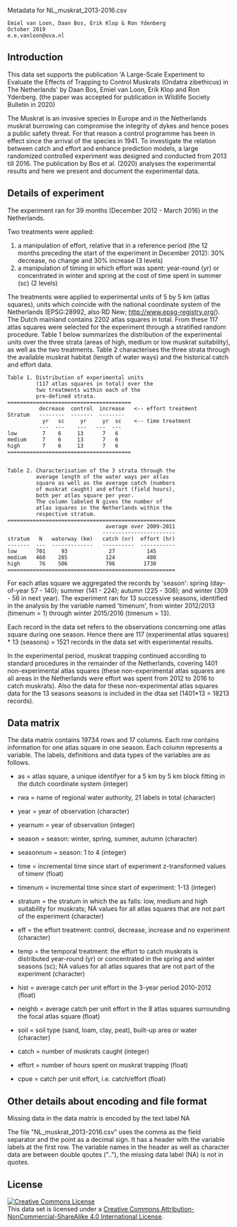 Metadata for NL_muskrat_2013-2016.csv 

    Emiel van Loon, Daan Bos, Erik Klop & Ron Ydenberg
    October 2019
    e.e.vanloon@uva.nl

## Introduction

This data set supports the publication 'A Large-Scale Experiment to Evaluate the 
Effects of Trapping to Control Muskrats (Ondatra zibethicus) in The Netherlands' 
by Daan Bos, Emiel van Loon, Erik Klop and Ron Ydenberg.
(the paper was accepted for publication in Wildlife Society Bulletin in 2020)

The Muskrat is an invasive species in Europe and in the Netherlands muskrat 
burrowing can compromise the integrity of dykes and hence poses a public safety 
threat. For that reason a control programme has been in effect since the arrival 
of the species in 1941. To investigate the relation between catch and effort and 
enhance prediction models, a large randomized controlled experiment was designed 
and conducted from 2013 till 2016. The publication by Bos et al. (2020) analyses 
the experimental results and here we present and document the experimental data.


## Details of experiment

The experiment ran for 39 months (December 2012 - March 2016) in the Netherlands. 

Two treatments were applied:

1. a manipulation of effort, relative that in a reference period 
   (the 12 months preceding the start of the experiment in December 
   2012): 30% decrease, no change and 30% increase (3 levels) 
2. a manipulation of timing in which effort was spent: year-round 
   (yr) or concentrated in winter and spring at the cost of time 
   spent in summer (sc) (2 levels)

The treatments were applied to experimental units of 5 by 5 km (atlas squares),
units which coincide with the national coordinate system of the Netherlands
(EPSG:28992, also RD New; http://www.epsg-registry.org/). The Dutch mainland 
contains 2202 atlas squares in total. From these 117 atlas squares were selected 
for the experiment through a stratified random procedure. 
Table 1 below summarizes the distribution of the experimental units over the 
three strata (areas of high, medium or low muskrat suitability), as well as the 
two treatments. Table 2 characterises the three strata through the available 
muskrat habitat (length of water ways) and the historical catch and effort data.

    Table 1. Distribution of experimental units 
             (117 atlas squares in total) over the
             two treatments within each of the 
             pre-defined strata. 
    =======================================
              decrease  control  increase   <-- effort treatment
    Stratum   --------  -------  --------    
               yr   sc     yr     yr  sc    <-- time treatment
              ---  ---    ---   ---  ---
    low        7    6     13      7   6
    medium     7    6     13      7   6
    high       7    6     13      7   6
    =======================================
    
    
    Table 2. Characterisation of the 3 strata through the
             average length of the water ways per atlas
             square as well as the average catch (numbers
             of muskrat caught) and effort (field hours),
             both per atlas square per year.
             The column labeled N gives the number of
             atlas squares in the Netherlands within the
             respective stratum.
    =====================================================
                                   average over 2009-2011
                                  -----------------------    
    stratum   N   waterway (km)   catch (nr)  effort (hr) 
    -------  ---  -------------   ----------  -----------
    low      701     93             27          145
    medium   460    285            124          480
    high      76    506            796         1730
    =====================================================

For each atlas square we aggregated the records by 'season': spring (day-of-year 
57 - 140); summer (141 - 224); autumn (225 - 308); and winter (309 - 56 in next 
year). The experiment ran for 13 successive seasons, identified in the analysis 
by the variable named 'timenum', from winter 2012/2013 (timenum = 1) through 
winter 2015/2016 (timenum = 13).  

Each record in the data set refers to the observations concerning one atlas 
square during one season. Hence there are 117 (experimental atlas squares) * 13 
(seasons) = 1521 records in the data set with experimental results.  

In the experimental period, muskrat trapping continued according to standard 
procedures in the remainder of the Netherlands, covering 1401 non-experimental
atlas squares (these non-experimental atlas squares are all areas in the 
Netherlands were effort was spent from 2012 to 2016 to catch muskrats).
Also the data for these non-experimental atlas squares data for the 13 seasons 
seasons is included in the dtaa set (1401*13 = 18213 records).


## Data matrix

The data matrix contains 19734 rows and 17 columns. Each row contains 
information for one atlas square in one season. Each column represents a 
variable. The labels, definitions and data types of the variables are as follows.

- as = 
  atlas square, a unique identifyer for a 5 km by 5 km block 
  fitting in the dutch coordinate system (integer)

- rwa = 
  name of regional water authority, 21 labels in total (character)

- year = 
  year of observation (character)

- yearnum = 
  year of observation (integer)

- season = 
  season: winter, spring, summer, autumn (character) 

- seasonnum = 
  season: 1 to 4 (integer)

- time = 
  incremental time since start of experiment z-transformed values of timenr (float)

- timenum = 
  incremental time since start of experiment: 1-13 (integer)

- stratum = 
  the stratum in which the as falls: low, medium and high suitability for muskrats;
  NA values for all atlas squares that are not part of the experiment (character)

- eff = 
  the effort treatment: control, decrease, increase and no experiment (character)

- temp = 
  the temporal treatment: the effort to catch muskrats is distributed year-round
  (yr) or concentrated in the spring and winter seasons (sc); NA values for all 
  atlas squares that are not part of the experiment (character)

- hist = 
  average catch per unit effort in the 3-year period 2010-2012 (float)

- neighb = 
  average catch per unit effort in the 8 atlas squares surrounding the focal 
  atlas square (float)

- soil = 
  soil type (sand, loam, clay, peat), built-up area or water (character)

- catch = 
  number of muskrats caught (integer)

- effort = 
  number of hours spent on muskrat trapping (float)

- cpue = 
  catch per unit effort, i.e. catch/effort (float)


## Other details about encoding and file format

Missing data in the data matrix is encoded by the text label NA

The file "NL_muskrat_2013-2016.csv" uses the comma as the field separator and
the point as a decimal sign. It has a header with the variable labels at the 
first row. The variable names in the header as well as character data are 
between double qoutes (".."), the missing data label (NA) is not in quotes.

## License
<a rel="license" href="http://creativecommons.org/licenses/by-nc-sa/4.0/"><img alt="Creative Commons License" style="border-width:0" src="https://i.creativecommons.org/l/by-nc-sa/4.0/88x31.png" /></a><br />
This data set is licensed under a <a rel="license" href="http://creativecommons.org/licenses/by-nc-sa/4.0/">Creative Commons Attribution-NonCommercial-ShareAlike 4.0 International License</a>.

